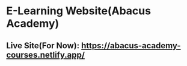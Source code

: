# E-Learning Website(Abacus Academy)

## Live Site(For Now): https://abacus-academy-courses.netlify.app/
